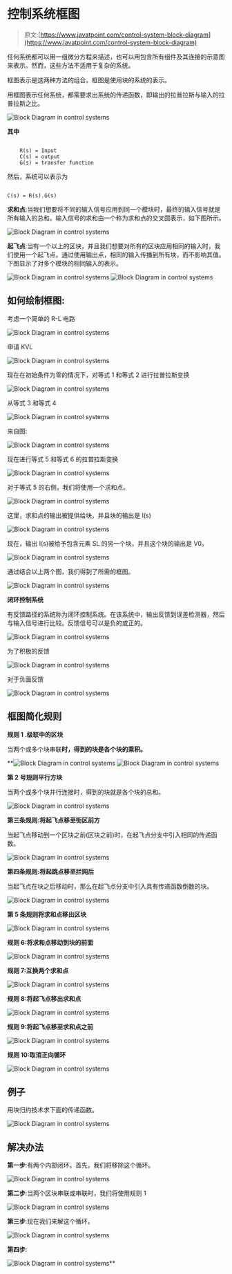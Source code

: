 # 控制系统框图

> 原文:[https://www.javatpoint.com/control-system-block-diagram](https://www.javatpoint.com/control-system-block-diagram)

任何系统都可以用一组微分方程来描述，也可以用包含所有组件及其连接的示意图来表示。然而，这些方法不适用于复杂的系统。

框图表示是这两种方法的组合。框图是使用块的系统的表示。

用框图表示任何系统，都需要求出系统的传递函数，即输出的拉普拉斯与输入的拉普拉斯之比。

![Block Diagram in control systems](../Images/bd39b052c6511ccb24d1db10ec675684.png)

**其中**

```

	R(s) = Input
	C(s) = output
	G(s) = transfer function

```

然后，系统可以表示为

```

C(s) = R(s).G(s)

```

**求和点**:当我们想要将不同的输入信号应用到同一个模块时，最终的输入信号就是所有输入的总和。输入信号的求和由一个称为求和点的交叉圆表示，如下图所示。

![Block Diagram in control systems](../Images/c054cc249f86db3374a3bd8556bc9367.png)

**起飞点**:当有一个以上的区块，并且我们想要对所有的区块应用相同的输入时，我们使用一个起飞点。通过使用输出点，相同的输入传播到所有块，而不影响其值。下图显示了对多个模块的相同输入的表示。

![Block Diagram in control systems](../Images/8c4373237ddd8ee87d10243e321a0649.png) ![Block Diagram in control systems](../Images/85d97ee2eceed0dae608feb4cec3f1f7.png)

## 如何绘制框图:

考虑一个简单的 R-L 电路

![Block Diagram in control systems](../Images/d51f10b2f4d259b09cb3393ff497ed76.png)

申请 KVL

![Block Diagram in control systems](../Images/23cb0ec7938fa87d82af09ec6077a59d.png)

现在在初始条件为零的情况下，对等式 1 和等式 2 进行拉普拉斯变换

![Block Diagram in control systems](../Images/61508ab718c418e5720ba446308081d4.png)

从等式 3 和等式 4

![Block Diagram in control systems](../Images/c7de610c2fb29d1e297f7be5233f0da7.png)

来自图:

![Block Diagram in control systems](../Images/475fc65917a4a59c116656b4f1d3e0c2.png)

现在进行等式 5 和等式 6 的拉普拉斯变换

![Block Diagram in control systems](../Images/54239153a009cb7739f1d68c595a114e.png)

对于等式 5 的右侧，我们将使用一个求和点。

![Block Diagram in control systems](../Images/11013c1b12a0fb645fcb010aa77bdef1.png)

这里，求和点的输出被提供给块，并且块的输出是 I(s)

![Block Diagram in control systems](../Images/0b18bdc00b78eb31386f263c2694bb26.png)

现在，输出 I(s)被给予包含元素 SL 的另一个块，并且这个块的输出是 V0。

![Block Diagram in control systems](../Images/a7d96ac72f49e6ff36168e19563a1527.png)

通过结合以上两个图，我们得到了所需的框图。

![Block Diagram in control systems](../Images/e5df503996406b02dc3b9230281acd67.png)

**闭环控制系统**

有反馈路径的系统称为闭环控制系统。在该系统中，输出反馈到误差检测器，然后与输入信号进行比较。反馈信号可以是负的或正的。

![Block Diagram in control systems](../Images/6d43f63e6a3cccbed03a88c739e9aadb.png)

为了积极的反馈

![Block Diagram in control systems](../Images/e9d362f5287364fee52c2908eea4e1c8.png)

对于负面反馈

![Block Diagram in control systems](../Images/b61a3789a6e8282afda85506a0901978.png)

## 框图简化规则

**规则 1 .级联中的区块**

当两个或多个块串联**时，得到的块是各个块的乘积。**

 **![Block Diagram in control systems](../Images/5906aed727e5c0d208f2cb6919e7e057.png) ![Block Diagram in control systems](../Images/7437d4aa5eb0d6b312174794477f9a19.png)

**第 2 号规则平行方块**

当两个或多个块并行连接时，得到的块就是各个块的总和。

![Block Diagram in control systems](../Images/27048d1c908db7a4ebe678270c4038d2.png)

**第三条规则:将起飞点移至街区前方**

当起飞点移动到一个区块之前(区块之前)时，在起飞点分支中引入相同的传递函数。

![Block Diagram in control systems](../Images/cd3c2ce6628f3d877f19c9061fa49676.png)

**第四条规则:将起跳点移至拦网后**

当起飞点在块之后移动时，那么在起飞点分支中引入具有传递函数倒数的块。

![Block Diagram in control systems](../Images/9626e2b95398ba19c763df2071acf1a6.png)

**第 5 条规则将求和点移出区块**

![Block Diagram in control systems](../Images/185e89e0e9d4676f36acc4920af7b192.png)

**规则 6:将求和点移动到块的前面**

![Block Diagram in control systems](../Images/1f94b79f624f8654e7da02c85b9f7c12.png)

**规则 7:互换两个求和点**

![Block Diagram in control systems](../Images/62a5c75abb2c2dba9cfce992a19dd121.png)

**规则 8:将起飞点移出求和点**

![Block Diagram in control systems](../Images/38476c376f9f9981e1c09466fa03fb44.png)

**规则 9:将起飞点移至求和点之前**

![Block Diagram in control systems](../Images/06f0cac040e75d2fbe72a10285918287.png)

**规则 10:取消正向循环**

![Block Diagram in control systems](../Images/1cd3f83e866995a6da4b90658aaf211c.png)

## 例子

用块归约技术求下面的传递函数。

![Block Diagram in control systems](../Images/aadae9df63c9b4d38f47707f1b08716a.png)

## 解决办法

**第一步**:有两个内部闭环。首先，我们将移除这个循环。

![Block Diagram in control systems](../Images/0837c77e1d1d0b755459bc1aedd88a58.png)

**第二步**:当两个区块串联或串联时，我们将使用规则 1

![Block Diagram in control systems](../Images/973190c607dd4e057d14cdd677ea7ab0.png)

**第三步**:现在我们来解这个循环。

![Block Diagram in control systems](../Images/a88fdcc5821ce42b498e64817fa020ae.png)

**第四步**:

![Block Diagram in control systems](../Images/338bb9e30dd7aa85f105a923be0e9c5c.png)**